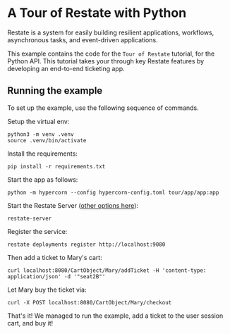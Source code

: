 # A Tour of Restate with Python

Restate is a system for easily building resilient applications, workflows, asynchronous tasks,
and event-driven applications.

This example contains the code for the `Tour of Restate` tutorial, for the Python API.
This tutorial takes your through key Restate features by developing an end-to-end ticketing app.


## Running the example

To set up the example, use the following sequence of commands.

Setup the virtual env:

```shell
python3 -m venv .venv
source .venv/bin/activate
```

Install the requirements:

```shell
pip install -r requirements.txt
```

Start the app as follows:

```shell
python -m hypercorn --config hypercorn-config.toml tour/app/app:app
```

Start the Restate Server ([other options here](https://docs.restate.dev/develop/local_dev)):

```shell
restate-server
```

Register the service:

```shell
restate deployments register http://localhost:9080
```

Then add a ticket to Mary's cart:

```shell
curl localhost:8080/CartObject/Mary/addTicket -H 'content-type: application/json' -d '"seat2B"'
```

Let Mary buy the ticket via:
```shell
curl -X POST localhost:8080/CartObject/Mary/checkout
```

That's it! We managed to run the example, add a ticket to the user session cart, and buy it!
